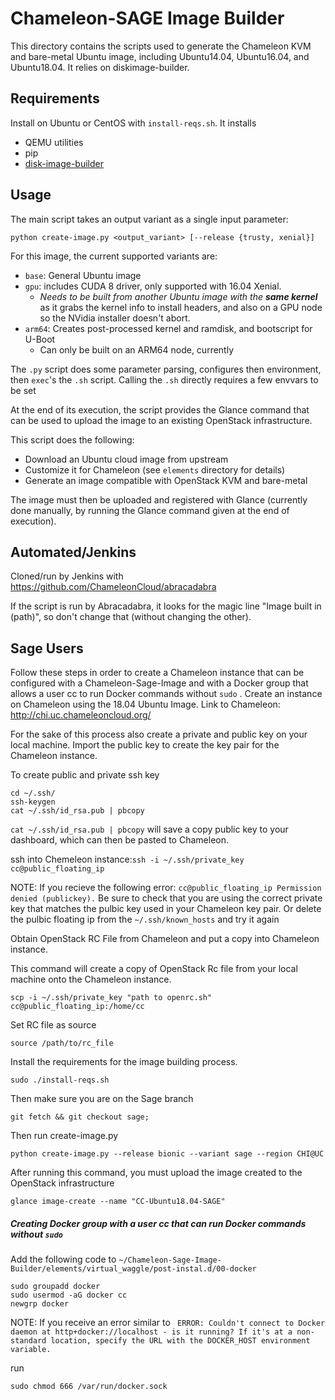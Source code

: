 # Chameleon-SAGE Image Builder

This directory contains the scripts used to generate the Chameleon KVM and
bare-metal Ubuntu image, including Ubuntu14.04, Ubuntu16.04, and Ubuntu18.04. It relies on diskimage-builder.

## Requirements

Install on Ubuntu or CentOS with `install-reqs.sh`. It installs

* QEMU utilities
* pip
* [disk-image-builder](http://docs.openstack.org/developer/diskimage-builder)

## Usage

The main script takes an output variant as a single input parameter:
```
python create-image.py <output_variant> [--release {trusty, xenial}]
```

For this image, the current supported variants are:

* `base`: General Ubuntu image
* `gpu`: includes CUDA 8 driver, only supported with 16.04 Xenial.
  * *Needs to be built from another Ubuntu image with the **same kernel*** as it grabs the kernel info to install headers, and also on a GPU node so the NVidia installer doesn't abort.
* `arm64`: Creates post-processed kernel and ramdisk, and bootscript for U-Boot
  * Can only be built on an ARM64 node, currently

The `.py` script does some parameter parsing, configures then environment, then
`exec`'s the `.sh` script. Calling the `.sh` directly requires a few envvars
to be set

At the end of its execution, the script provides the Glance command that can be
used to upload the image to an existing OpenStack infrastructure.

This script does the following:

* Download an Ubuntu cloud image from upstream
* Customize it for Chameleon (see `elements` directory for details)
* Generate an image compatible with OpenStack KVM and bare-metal

The image must then be uploaded and registered with Glance (currently done
manually, by running the Glance command given at the end of execution).

## Automated/Jenkins

Cloned/run by Jenkins with https://github.com/ChameleonCloud/abracadabra

If the script is run by Abracadabra, it looks for the magic line "Image built
in (path)", so don't change that (without changing the other).

## Sage Users
Follow these steps in order to create a Chameleon instance that can be configured with a Chameleon-Sage-Image and with a Docker group that allows a user cc to run Docker commands without ```sudo``` .
Create an instance on Chameleon using the 18.04 Ubuntu Image.
Link to Chameleon: http://chi.uc.chameleoncloud.org/

For the sake of this process also create a private and public key on your local machine. Import the public key to create the key pair for the Chameleon instance.

To create public and private ssh key
```
cd ~/.ssh/
ssh-keygen
cat ~/.ssh/id_rsa.pub | pbcopy
```

```cat ~/.ssh/id_rsa.pub | pbcopy``` will save a copy public key to your dashboard, which can then be pasted to Chameleon.

ssh into Chemeleon instance:```ssh -i ~/.ssh/private_key cc@public_floating_ip ```

NOTE: If you recieve the following error: ```cc@public_floating_ip Permission denied (publickey).``` Be sure to check that you are using the correct private key that matches the pulbic key used in your Chameleon key pair. Or delete the pulbic floating ip from the ``` ~/.ssh/known_hosts ``` and try it again

Obtain OpenStack RC File from Chameleon and put a copy into Chameleon instance.

This command will create a copy of OpenStack Rc file from your local machine onto the Chameleon instance.
```
scp -i ~/.ssh/private_key "path to openrc.sh" cc@public_floating_ip:/home/cc
```

Set RC file as source
```
source /path/to/rc_file
```

Install the requirements for the image building process.
```
sudo ./install-reqs.sh
```

Then make sure you are on the Sage branch
```
git fetch && git checkout sage;
```

Then run create-image.py
```
python create-image.py --release bionic --variant sage --region CHI@UC
```
After running this command, you must upload the image created to the OpenStack infrastructure
```
glance image-create --name "CC-Ubuntu18.04-SAGE"
```


##### Creating Docker group with a user cc that can run Docker commands without ```sudo```

Add the following code to ```~/Chameleon-Sage-Image-Builder/elements/virtual_waggle/post-instal.d/00-docker```

```
sudo groupadd docker
sudo usermod -aG docker cc
newgrp docker

```

NOTE: If you receive an error similar to ``` ERROR: Couldn't connect to Docker daemon at http+docker://localhost - is it running?
If it's at a non-standard location, specify the URL with the DOCKER_HOST environment variable.```

run
```
sudo chmod 666 /var/run/docker.sock

```
